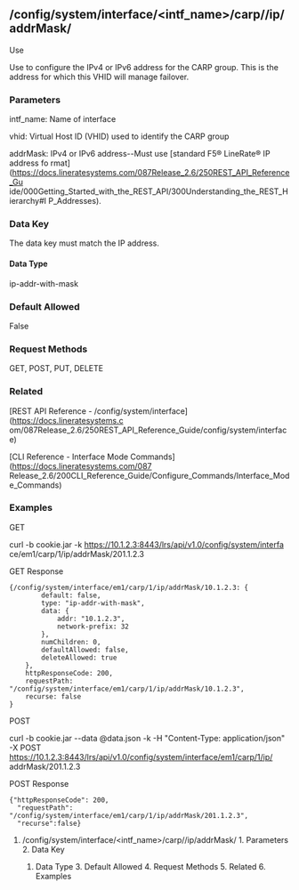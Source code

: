 ## /config/system/interface/<intf_name>/carp/<vhid>/ip/addrMask/<addrMask>

Use

Use to configure the IPv4 or IPv6 address for the CARP group. This is the
address for which this VHID will manage failover.

### Parameters

intf_name: Name of interface

vhid: Virtual Host ID (VHID) used to identify the CARP group

addrMask: IPv4 or IPv6 address--Must use [standard F5® LineRate® IP address fo
rmat](https://docs.lineratesystems.com/087Release_2.6/250REST_API_Reference_Gu
ide/000Getting_Started_with_the_REST_API/300Understanding_the_REST_Hierarchy#I
P_Addresses).

### Data Key

The data key must match the IP address.

#### Data Type

ip-addr-with-mask

### Default Allowed

False

### Request Methods

GET, POST, PUT, DELETE

### Related

[REST API Reference - /config/system/interface](https://docs.lineratesystems.c
om/087Release_2.6/250REST_API_Reference_Guide/config/system/interface)

[CLI Reference - Interface Mode Commands](https://docs.lineratesystems.com/087
Release_2.6/200CLI_Reference_Guide/Configure_Commands/Interface_Mode_Commands)

### Examples

GET

curl -b cookie.jar -k https://10.1.2.3:8443/lrs/api/v1.0/config/system/interfa
ce/em1/carp/1/ip/addrMask/201.1.2.3

GET Response

    
    {/config/system/interface/em1/carp/1/ip/addrMask/10.1.2.3: {
            default: false,
            type: "ip-addr-with-mask",
            data: {
                addr: "10.1.2.3",
                network-prefix: 32
            },
            numChildren: 0,
            defaultAllowed: false,
            deleteAllowed: true
        },
        httpResponseCode: 200,
        requestPath: "/config/system/interface/em1/carp/1/ip/addrMask/10.1.2.3",
        recurse: false
    }

POST

curl -b cookie.jar --data @data.json -k -H "Content-Type: application/json" -X
POST https://10.1.2.3:8443/lrs/api/v1.0/config/system/interface/em1/carp/1/ip/
addrMask/201.1.2.3

POST Response

    
    {"httpResponseCode": 200,
      "requestPath": "/config/system/interface/em1/carp/1/ip/addrMask/201.1.2.3",
      "recurse":false}

  1. /config/system/interface/<intf_name>/carp/<vhid>/ip/addrMask/<addrMask>
    1. Parameters
    2. Data Key
      1. Data Type
    3. Default Allowed
    4. Request Methods
    5. Related
    6. Examples

